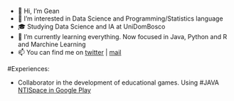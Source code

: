 - 👋 Hi, I’m Gean
- 🤔 I’m interested in Data Science and Programming/Statistics language
- 🎓 Studying Data Science and IA at UniDomBosco
- 🌱 I’m currently learning everything. Now focused in Java, Python and R and Marchine Learning
- 📫 You can find me on [twitter](https://twitter.com/decouvretoi) | [mail](mailto:geansm2@gmail.com)

#Experiences:
* Collaborator in the development of educational games. Using #JAVA [NTISpace in Google Play](https://play.google.com/store/apps/details?id=novoprojeto.ntispaceandroid&hl=en_US&gl=US)
